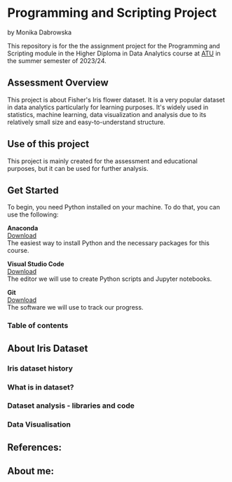# Programming and Scripting Project 

by Monika Dabrowska

This repository is for the the assignment project for the Programming and Scripting module in the Higher Diploma in Data Analytics course at [ATU](https://www.atu.ie/) in the summer semester of 2023/24.


## Assessment Overview

This project is about Fisher's Iris flower dataset. 
It is a very popular dataset in data analytics particularly for learning purposes.
It's widely used in statistics, machine learning, data visualization and analysis due to its relatively small size and easy-to-understand structure.

## Use of this project 

This project is mainly created for the assessment and educational purposes, but it can be used for further analysis. 

## Get Started

To begin, you need Python installed on your machine. To do that, you can use the following: 

**Anaconda** \
[Download](https://www.anaconda.com/download) \
The easiest way to install Python and the necessary packages for this course.

**Visual Studio Code** \
[Download](https://code.visualstudio.com) \
The editor we will use to create Python scripts and Jupyter notebooks. 

**Git** \
[Download](https://git-scm.com) \
The software we will use to track our progress.



### Table of contents


## About Iris Dataset

### Iris dataset history

### What is in dataset?

### Dataset analysis - libraries and code

### Data Visualisation 


## References:

## About me: 